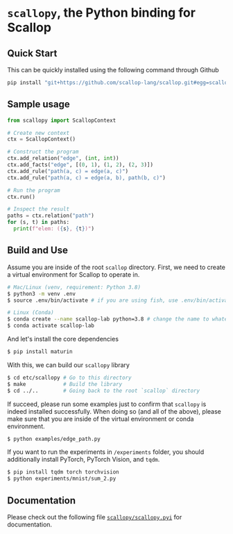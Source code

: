# `scallopy`, the Python binding for Scallop

## Quick Start

This can be quickly installed using the following command through Github

``` bash
pip install "git+https://github.com/scallop-lang/scallop.git#egg=scallopy&subdirectory=etc/scallopy"
```

## Sample usage

``` python
from scallopy import ScallopContext

# Create new context
ctx = ScallopContext()

# Construct the program
ctx.add_relation("edge", (int, int))
ctx.add_facts("edge", [(0, 1), (1, 2), (2, 3)])
ctx.add_rule("path(a, c) = edge(a, c)")
ctx.add_rule("path(a, c) = edge(a, b), path(b, c)")

# Run the program
ctx.run()

# Inspect the result
paths = ctx.relation("path")
for (s, t) in paths:
  print(f"elem: ({s}, {t})")
```

## Build and Use

Assume you are inside of the root `scallop` directory.
First, we need to create a virtual environment for Scallop to operate in.

``` bash
# Mac/Linux (venv, requirement: Python 3.8)
$ python3 -m venv .env
$ source .env/bin/activate # if you are using fish, use .env/bin/activate.fish

# Linux (Conda)
$ conda create --name scallop-lab python=3.8 # change the name to whatever you want
$ conda activate scallop-lab
```

And let's install the core dependencies

``` bash
$ pip install maturin
```

With this, we can build our `scallopy` library

``` bash
$ cd etc/scallopy # Go to this directory
$ make            # Build the library
$ cd ../..        # Going back to the root `scallop` directory
```

If succeed, please run some examples just to confirm that `scallopy` is indeed installed successfully.
When doing so (and all of the above), please make sure that you are inside of the virtual environment or
conda environment.

``` bash
$ python examples/edge_path.py
```

If you want to run the experiments in `/experiments` folder, you should additionally install PyTorch,
PyTorch Vision, and `tqdm`.

``` bash
$ pip install tqdm torch torchvision
$ python experiments/mnist/sum_2.py
```

## Documentation

Please check out the following file [`scallopy/scallopy.pyi`](scallopy/scallopy.pyi) for documentation.
